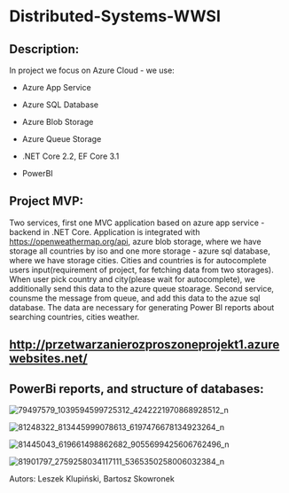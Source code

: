 # Distributed-Systems-WWSI

## Description:
In project we focus on Azure Cloud - we use:
* Azure App Service
* Azure SQL Database
* Azure Blob Storage 
* Azure Queue Storage

* .NET Core 2.2, EF Core 3.1
* PowerBI 

## Project MVP:
Two services, first one MVC application based on azure app service - backend in .NET Core. Application is integrated with https://openweathermap.org/api, azure blob storage, where we have storage all countries by iso and one more storage - azure sql database, where we have storage cities. Cities and countries is for autocomplete users input(requirement of project, for fetching data from two storages). When user pick country and city(please wait for autocomplete), we additionally send this data to the azure queue stoarage. Second service, counsme the message from queue, and add this data to the azue sql database. The data are necessary for generating Power BI reports about searching countries, cities weather.

## http://przetwarzanierozproszoneprojekt1.azurewebsites.net/

## PowerBi reports, and structure of databases:
![79497579_1039594599725312_4242221970868928512_n](https://user-images.githubusercontent.com/36841282/71779931-04da6480-2fbc-11ea-9771-42d2b64a58c6.png)

![81248322_813445999078613_6197476678134923264_n](https://user-images.githubusercontent.com/36841282/71779935-1885cb00-2fbc-11ea-91c5-39f34075d98a.png)

![81445043_619661498862682_9055699425606762496_n](https://user-images.githubusercontent.com/36841282/71779941-35ba9980-2fbc-11ea-9ad8-ee7dd6c15d9f.png)

![81901797_2759258034117111_5365350258006032384_n](https://user-images.githubusercontent.com/36841282/71779952-5256d180-2fbc-11ea-8582-604964fe8523.png)

Autors: Leszek Klupiński, Bartosz Skowronek
